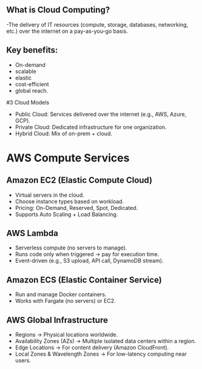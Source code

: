 ## What is Cloud Computing?
-The delivery of IT resources (compute, storage, databases, networking, etc.) over the internet on a pay-as-you-go basis.

## Key benefits: 
- On-demand
- scalable
- elastic
- cost-efficient
- global reach.

#3 Cloud Models
- Public Cloud: Services delivered over the internet (e.g., AWS, Azure, GCP).
- Private Cloud: Dedicated infrastructure for one organization.
- Hybrid Cloud: Mix of on-prem + cloud.

# AWS Compute Services

## Amazon EC2 (Elastic Compute Cloud)
- Virtual servers in the cloud.
- Choose instance types based on workload.
- Pricing: On-Demand, Reserved, Spot, Dedicated.
- Supports Auto Scaling + Load Balancing.

## AWS Lambda
- Serverless compute (no servers to manage).
- Runs code only when triggered → pay for execution time.
- Event-driven (e.g., S3 upload, API call, DynamoDB stream).

## Amazon ECS (Elastic Container Service)
- Run and manage Docker containers.
- Works with Fargate (no servers) or EC2.

## AWS Global Infrastructure

- Regions → Physical locations worldwide.
- Availability Zones (AZs) → Multiple isolated data centers within a region.
- Edge Locations → For content delivery (Amazon CloudFront).
- Local Zones & Wavelength Zones → For low-latency computing near users.

